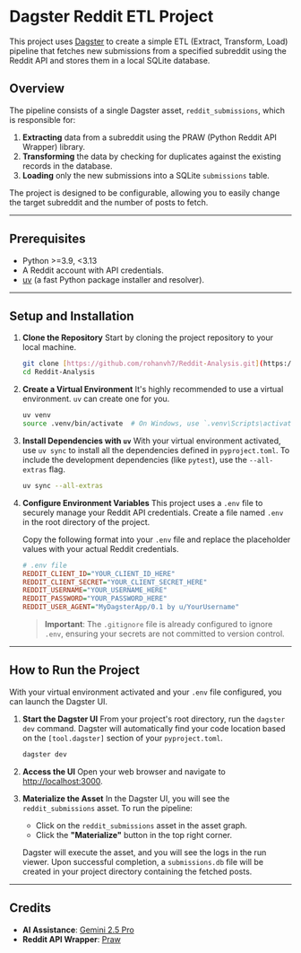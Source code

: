 # Dagster Reddit ETL Project

This project uses [Dagster](https://dagster.io/) to create a simple ETL (Extract, Transform, Load) pipeline that fetches new submissions from a specified subreddit using the Reddit API and stores them in a local SQLite database.

## Overview

The pipeline consists of a single Dagster asset, `reddit_submissions`, which is responsible for:
1.  **Extracting** data from a subreddit using the PRAW (Python Reddit API Wrapper) library.
2.  **Transforming** the data by checking for duplicates against the existing records in the database.
3.  **Loading** only the new submissions into a SQLite `submissions` table.

The project is designed to be configurable, allowing you to easily change the target subreddit and the number of posts to fetch.

---

## Prerequisites

* Python >=3.9, <3.13
* A Reddit account with API credentials.
* [uv](https://github.com/astral-sh/uv) (a fast Python package installer and resolver).

---

## Setup and Installation

1.  **Clone the Repository**
    Start by cloning the project repository to your local machine.
    ```bash
    git clone [https://github.com/rohanvh7/Reddit-Analysis.git](https://github.com/rohanvh7/Reddit-Analysis.git)
    cd Reddit-Analysis
    ```

2.  **Create a Virtual Environment**
    It's highly recommended to use a virtual environment. `uv` can create one for you.
    ```bash
    uv venv
    source .venv/bin/activate  # On Windows, use `.venv\Scripts\activate`
    ```

3.  **Install Dependencies with `uv`**
    With your virtual environment activated, use `uv sync` to install all the dependencies defined in `pyproject.toml`. To include the development dependencies (like `pytest`), use the `--all-extras` flag.
    ```bash
    uv sync --all-extras
    ```

4.  **Configure Environment Variables**
    This project uses a `.env` file to securely manage your Reddit API credentials. Create a file named `.env` in the root directory of the project.

    Copy the following format into your `.env` file and replace the placeholder values with your actual Reddit credentials.

    ```ini
    # .env file
    REDDIT_CLIENT_ID="YOUR_CLIENT_ID_HERE"
    REDDIT_CLIENT_SECRET="YOUR_CLIENT_SECRET_HERE"
    REDDIT_USERNAME="YOUR_USERNAME_HERE"
    REDDIT_PASSWORD="YOUR_PASSWORD_HERE"
    REDDIT_USER_AGENT="MyDagsterApp/0.1 by u/YourUsername"
    ```
    > **Important**: The `.gitignore` file is already configured to ignore `.env`, ensuring your secrets are not committed to version control.

---

## How to Run the Project

With your virtual environment activated and your `.env` file configured, you can launch the Dagster UI.

1.  **Start the Dagster UI**
    From your project's root directory, run the `dagster dev` command. Dagster will automatically find your code location based on the `[tool.dagster]` section of your `pyproject.toml`.
    ```bash
    dagster dev
    ```

2.  **Access the UI**
    Open your web browser and navigate to [http://localhost:3000](http://localhost:3000).

3.  **Materialize the Asset**
    In the Dagster UI, you will see the `reddit_submissions` asset. To run the pipeline:
    * Click on the `reddit_submissions` asset in the asset graph.
    * Click the **"Materialize"** button in the top right corner.

    Dagster will execute the asset, and you will see the logs in the run viewer. Upon successful completion, a `submissions.db` file will be created in your project directory containing the fetched posts.

---

## Credits
* **AI Assistance**: [Gemini 2.5 Pro](https://deepmind.google/technologies/gemini/)
* **Reddit API Wrapper**: [Praw](https://praw.readthedocs.io)

